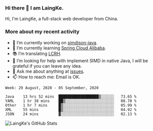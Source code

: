 ### Hi there 👋 I am LaingKe.

Hi, I'm LaingKe, a full-stack web developer from China.

### More about my recent activity

- 🔭 I’m currently working on [simdjson-java](https://github.com/laingke/simdjson-java).
- 🌱 I’m currently learning [Spring Cloud Alibaba](https://github.com/alibaba/spring-cloud-alibaba).
- :books: I’m translating [LCRH](https://github.com/LCTT/LCRH).
- 🤔 I’m looking for help with implement SIMD in native Java, I will be grateful if you can leave any idea.
- 💬 Ask me about anything at [issues](https://github.com/laingke/laingke/issues).
- 📫 How to reach me: Email is OK.

<!--START_SECTION:waka-->
```text
Week: 29 August, 2020 - 05 September, 2020

Java    13 hrs 52 mins  ██████████████████▒░░░░░░   73.65 % 
YAML    1 hr 38 mins    ██▒░░░░░░░░░░░░░░░░░░░░░░   08.70 % 
Other   1 hr 7 mins     █▒░░░░░░░░░░░░░░░░░░░░░░░   05.99 % 
XML     55 mins         █▒░░░░░░░░░░░░░░░░░░░░░░░   04.92 % 
JSON    24 mins         ▓░░░░░░░░░░░░░░░░░░░░░░░░   02.13 % 
```
<!--END_SECTION:waka-->

![LaingKe's GitHub Stats](https://github-readme-stats.vercel.app/api?username=laingke&show_icons=true&theme=nightowl&count_private=true)
